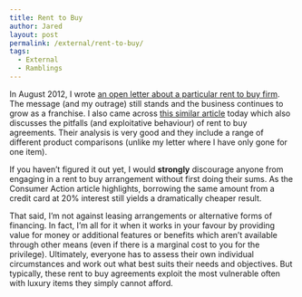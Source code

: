 ```yaml
---
title: Rent to Buy
author: Jared
layout: post
permalink: /external/rent-to-buy/
tags:
  - External
  - Ramblings
---
```

In August 2012, I wrote [an open letter about a particular rent to buy firm][1]. The message (and my outrage) still stands and the business continues to grow as a franchise. I also came across [this similar article][2] today which also discusses the pitfalls (and exploitative behaviour) of rent to buy agreements. Their analysis is very good and they include a range of different product comparisons (unlike my letter where I have only gone for one item).

If you haven&#8217;t figured it out yet, I would **strongly** discourage anyone from engaging in a rent to buy arrangement without first doing their sums. As the Consumer Action article highlights, borrowing the same amount from a credit card at 20% interest still yields a dramatically cheaper result.

That said, I&#8217;m not against leasing arrangements or alternative forms of financing. In fact, I&#8217;m all for it when it works in your favour by providing value for money or additional features or benefits which aren&#8217;t available through other means (even if there is a marginal cost to you for the privilege). Ultimately, everyone has to assess their own individual circumstances and work out what best suits their needs and objectives. But typically, these rent to buy agreements exploit the most vulnerable often with luxury items they simply cannot afford.

 [1]: http://thestable.info/wp-content/uploads/2014/03/rent4keeps.pdf
 [2]: http://thestable.info/wp-content/uploads/2014/03/Rent_to_own_price_comparison.pdf
